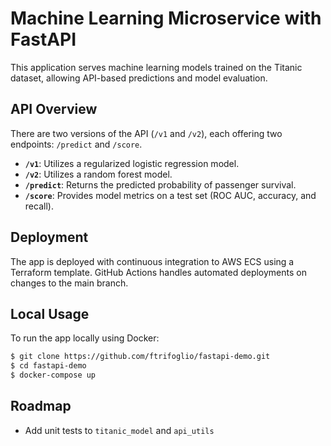 # Machine Learning Microservice with FastAPI

This application serves machine learning models trained on the Titanic dataset, allowing API-based predictions and model evaluation.

## API Overview

There are two versions of the API (`/v1` and `/v2`), each offering two endpoints: `/predict` and `/score`.

- **`/v1`**: Utilizes a regularized logistic regression model.
- **`/v2`**: Utilizes a random forest model.
- **`/predict`**: Returns the predicted probability of passenger survival.
- **`/score`**: Provides model metrics on a test set (ROC AUC, accuracy, and recall).

## Deployment

The app is deployed with continuous integration to AWS ECS using a Terraform template. GitHub Actions handles automated deployments on changes to the main branch.

## Local Usage

To run the app locally using Docker:

```bash
$ git clone https://github.com/ftrifoglio/fastapi-demo.git
$ cd fastapi-demo
$ docker-compose up
```

## Roadmap

- Add unit tests to `titanic_model` and `api_utils`